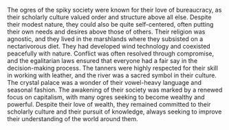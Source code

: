 The ogres of the spiky society were known for their love of bureaucracy, as their scholarly culture valued order and structure above all else. Despite their modest nature, they could also be quite self-centered, often putting their own needs and desires above those of others. Their religion was agnostic, and they lived in the marshlands where they subsisted on a nectarivorous diet. They had developed wind technology and coexisted peacefully with nature. Conflict was often resolved through compromise, and the egalitarian laws ensured that everyone had a fair say in the decision-making process. The tanners were highly respected for their skill in working with leather, and the river was a sacred symbol in their culture. The crystal palace was a wonder of their vowel-heavy language and seasonal fashion. The awakening of their society was marked by a renewed focus on capitalism, with many ogres seeking to become wealthy and powerful. Despite their love of wealth, they remained committed to their scholarly culture and their pursuit of knowledge, always seeking to improve their understanding of the world around them.